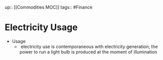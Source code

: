up:: [[Commodities MOC]]
tags:: #Finance
# Electricity Usage
- Usage
	-  electricity use is contemporaneous with electricity generation; the power to run a light bulb is produced at the moment of illumination